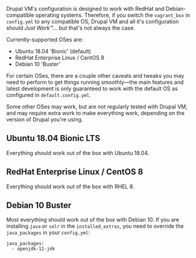 Drupal VM's configuration is designed to work with RedHat and Debian-compatible operating systems. Therefore, if you switch the `vagrant_box` in `config.yml` to any compatible OS, Drupal VM and all it's configuration should _Just Work™_... but that's not always the case.

Currently-supported OSes are:

  - Ubuntu 18.04 'Bionic' (default)
  - RedHat Enterprise Linux / CentOS 8
  - Debian 10 'Buster'

For certain OSes, there are a couple other caveats and tweaks you may need to perform to get things running smoothly—the main features and latest development is only guaranteed to work with the default OS as configured in `default.config.yml`.

Some other OSes may work, but are not regularly tested with Drupal VM, and may require extra work to make everything work, depending on the version of Drupal you're using.

## Ubuntu 18.04 Bionic LTS

Everything should work out of the box with Ubuntu 18.04.

## RedHat Enterprise Linux / CentOS 8

Everything should work out of the box with RHEL 8.

## Debian 10 Buster

Most everything should work out of the box with Debian 10. If you are installing `java` or `solr` in the `installed_extras`, you need to override the `java_packages` in your `config.yml`:

    java_packages:
      - openjdk-11-jdk
